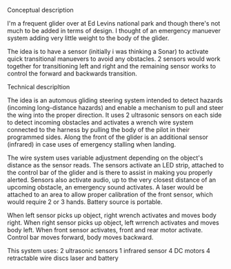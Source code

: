 
Conceptual description

I'm a frequent glider over at Ed Levins national park and though there's not much to be added in terms of design. I thought of an emergency manuever system adding very little weight to the body of the glider.

The idea is to have a sensor (initially i was thinking a Sonar) to activate quick transitional manuevers to avoid any obstacles. 2 sensors would work together for transitioning left and right and the remaining sensor works to control the forward and backwards transition.






Technical descripltion

The idea is an automous gliding steering system intended to detect hazards (incoming long-distance hazards) and enable a mechanism to pull and steer the wing into the proper direction. It uses 2 ultrasonic sensors on each side to detect incoming obstacles and activates a wrench wire system connected to the harness by pulling the body of the pilot in their programmed sides. Along the front of the glider is an additional sensor (infrared) in case uses of emergency stalling when landing. 

The wire system uses variable adjustment depending on the object's distance as the sensor reads. The sensors activate an LED strip, attached to the control bar of the glider and is there to assist in making you properly alerted. Sensors also activate audio, up to the very closest distance of an upcoming obstacle, an emergency sound activates. A laser would be attached to an area to allow proper calibration of the front sensor, which would require 2 or 3 hands. Battery source is portable.

When left sensor picks up object, right wrench activates and moves body right.
When right sensor picks up object, left wrrench activates and moves body left.
When front sensor activates, front and rear motor activate. Control bar moves forward, body moves backward.

This system uses:
2 ultrasonic sensors
1 infrared sensor
4 DC motors
4 retractable wire discs
laser and battery
